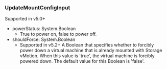 ### UpdateMountConfigInput
Supported in v5.0+

- powerStatus: System.Boolean
  - True to power on, false to power off.
- shouldForce: System.Boolean
  - Supported in v5.2+
      A Boolean that specifies whether to forcibly power down a virtual machine that is already mounted with Storage vMotion. When this value is 'true', the virtual machine is forcibly powered down. The default value for this Boolean is 'false'.
